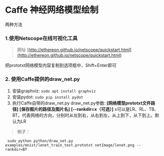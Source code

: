 # Caffe 神经网络模型绘制
两种方法
### 1.使用Netscope在线可视化工具
> 网址 [http://ethereon.github.io/netscope/quickstart.html](http://ethereon.github.io/netscope/quickstart.html)

把prototxt网络模型内容复制到选项框中，Shift+Enter即可
### 2. 使用Caffe提供的draw_net.py
1. 安装graphviz: `sudo apt install graphviz`
2. 安装pydot: `sudo pip install pydot`
3. 执行Caffe自带的draw_net.py
draw_net.py参数:
**[网络模型prototxt文件路径]**
**[保存图片的路径及图片名]**
**[--rankdir=x（可选）]**
 x可以是LR、RL、TB、BT，代表网络的方向，分别时从左到右，从右到左，从上到下，从下到上。默认为LR
> 例子：
```
 sudo python python/draw_net.py examples/mnist/lenet_train_test.prototxt netImage/lenet.png --rankdir=BT
```